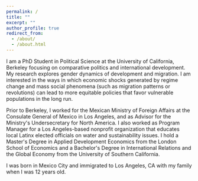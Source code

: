 ```yaml
---
permalink: /
title: ""
excerpt: ""
author_profile: true
redirect_from: 
  - /about/
  - /about.html
---
```


I am a PhD Student in Political Science at the University of California, Berkeley focusing on comparative politics and international development. My research explores gender dynamics of development and migration. I am interested in the ways in which economic shocks generated by regime change and  mass social phenomena (such as migration patterns or revolutions) can lead to more equitable policies that favor vulnerable populations in the long run. 

Prior to Berkeley, I worked for the Mexican Ministry of Foreign Affairs at the Consulate General of Mexico in Los Angeles, and as Advisor for the Ministry's Undersecretary for North America. I also worked as Program Manager for a Los Angeles-based nonprofit organization that educates local Latinx elected officials on water and sustainability issues. I hold a Master's Degree in Applied Development Economics from the London School of Economics and a Bachelor's Degree in International Relations and the Global Economy from the University of Southern California.

I was born in Mexico City and immigrated to Los Angeles, CA with my family when I was 12 years old.
